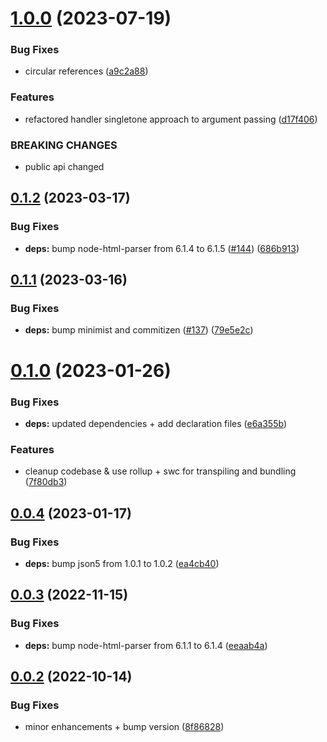 # [1.0.0](https://github.com/tada5hi/bulletin-board-code/compare/v0.1.2...v1.0.0) (2023-07-19)


### Bug Fixes

* circular references ([a9c2a88](https://github.com/tada5hi/bulletin-board-code/commit/a9c2a88e6950232a159ec2972c524b10438fd992))


### Features

* refactored handler singletone approach to argument passing ([d17f406](https://github.com/tada5hi/bulletin-board-code/commit/d17f40666a079b588e76ea9ebb73f3a1ec6e3382))


### BREAKING CHANGES

* public api changed

## [0.1.2](https://github.com/tada5hi/bulletin-board-code/compare/v0.1.1...v0.1.2) (2023-03-17)


### Bug Fixes

* **deps:** bump node-html-parser from 6.1.4 to 6.1.5 ([#144](https://github.com/tada5hi/bulletin-board-code/issues/144)) ([686b913](https://github.com/tada5hi/bulletin-board-code/commit/686b913faad381d2bca95bb7473439a8839c974b))

## [0.1.1](https://github.com/tada5hi/bulletin-board-code/compare/v0.1.0...v0.1.1) (2023-03-16)


### Bug Fixes

* **deps:** bump minimist and commitizen ([#137](https://github.com/tada5hi/bulletin-board-code/issues/137)) ([79e5e2c](https://github.com/tada5hi/bulletin-board-code/commit/79e5e2c0118aa7ea112f9bf138fb7179356c13fb))

# [0.1.0](https://github.com/tada5hi/bulletin-board-code/compare/v0.0.4...v0.1.0) (2023-01-26)


### Bug Fixes

* **deps:** updated dependencies + add declaration files ([e6a355b](https://github.com/tada5hi/bulletin-board-code/commit/e6a355b7a9bf494fe1a7fda6c35215cbb346b74d))


### Features

* cleanup codebase & use rollup + swc for transpiling and bundling ([7f80db3](https://github.com/tada5hi/bulletin-board-code/commit/7f80db3cdfb629306b113e63cda665bbebfc9829))

## [0.0.4](https://github.com/tada5hi/bulletin-board-code/compare/v0.0.3...v0.0.4) (2023-01-17)


### Bug Fixes

* **deps:** bump json5 from 1.0.1 to 1.0.2 ([ea4cb40](https://github.com/tada5hi/bulletin-board-code/commit/ea4cb409e67c719378f95f92402954012bea6e85))

## [0.0.3](https://github.com/tada5hi/bulletin-board-code/compare/v0.0.2...v0.0.3) (2022-11-15)


### Bug Fixes

* **deps:** bump node-html-parser from 6.1.1 to 6.1.4 ([eeaab4a](https://github.com/tada5hi/bulletin-board-code/commit/eeaab4a092ba986a88c7983e84111263fa47548b))

## [0.0.2](https://github.com/tada5hi/bulletin-board-code/compare/v0.0.1...v0.0.2) (2022-10-14)


### Bug Fixes

* minor enhancements + bump version ([8f86828](https://github.com/tada5hi/bulletin-board-code/commit/8f86828f203cc5aa01d865a1ffdcc760d20a7e6d))
